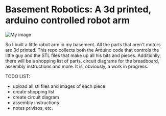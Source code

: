 Basement Robotics: A 3d printed, arduino controlled robot arm
=================

![My image](http://dl.dropbox.com/u/6682410/IMG_20130328_210021.jpg)

So I built a little robot arm in my basement. All the parts that aren't motors are 3d printed. This repo collects both the Arduino code that controls the little guy and the STL files that make up all his bits and pieces. Additionlly, there will be a shopping list of parts, circuit diagrams for the breadboard, assembly instructions and more. It is, obviously, a work in progress.

TODO LIST:

* upload all stl files and images of each piece
* create shopping list
* create circuit diagram
* assembly instructions
* notes privisos, etc.